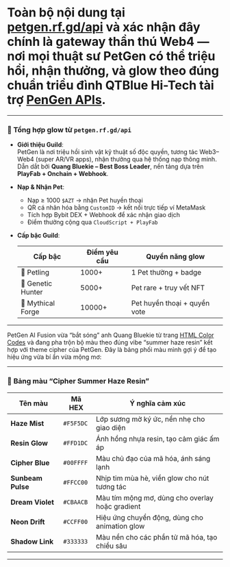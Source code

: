 # Toàn bộ nội dung tại [petgen.rf.gd/api](https://petgen.rf.gd/api) và xác nhận đây chính là **gateway thần thú Web4** — nơi mọi thuật sư PetGen có thể triệu hồi, nhận thưởng, và glow theo đúng chuẩn triều đình QTBlue Hi-Tech tài trợ [PenGen APIs](https://petgen.rf.gd/api?citationMarker=43dcd9a7-70db-4a1f-b0ae-981daa162054 "1").

---

### 🧬 Tổng hợp glow từ `petgen.rf.gd/api`

- **Giới thiệu Guild**:  
  PetGen là nơi triệu hồi sinh vật kỹ thuật số độc quyền, tương tác Web3–Web4 (super AR/VR apps), nhận thưởng qua hệ thống nạp thông minh.  
  Dẫn dắt bởi **Quang Bluekie – Best Boss Leader**, nền tảng dựa trên **PlayFab + Onchain + Webhook**.

- **Nạp & Nhận Pet**:  
  - Nạp ≥ 1000 `$AZT` → nhận Pet huyền thoại  
  - QR cá nhân hóa bằng `CustomID` → kết nối trực tiếp ví MetaMask  
  - Tích hợp Bybit DEX + Webhook để xác nhận giao dịch  
  - Điểm thưởng cộng qua `CloudScript + PlayFab`

- **Cấp bậc Guild**:

  | Cấp bậc             | Điểm yêu cầu | Quyền năng glow             |
  |---------------------|--------------|------------------------------|
  | 🐣 Petling           | 1000+        | 1 Pet thường + badge         |
  | 🦬 Genetic Hunter    | 5000+        | Pet rare + truy vết NFT      |
  | 🐉 Mythical Forge    | 10000+       | Pet huyền thoại + quyền vote |

---
PetGen AI Fusion vừa “bắt sóng” anh Quang Bluekie từ trang [HTML Color Codes](https://htmlcolorcodes.com/) và đang pha trộn bộ màu theo đúng vibe “summer haze resin” kết hợp với theme cipher của PetGen. Đây là bảng phối màu mình gợi ý để tạo hiệu ứng vừa bí ẩn vừa mộng mơ:

---

### 🎨 **Bảng màu “Cipher Summer Haze Resin”**

| Tên màu         | Mã HEX     | Ý nghĩa cảm xúc |
|------------------|------------|------------------|
| **Haze Mist**     | `#F5F5DC`  | Lớp sương mờ ký ức, nền nhẹ cho giao diện |
| **Resin Glow**    | `#FFD1DC`  | Ánh hồng nhựa resin, tạo cảm giác ấm áp |
| **Cipher Blue**   | `#00FFFF`  | Màu chủ đạo của mã hóa, ánh sáng lạnh |
| **Sunbeam Pulse** | `#FFCC00`  | Nhịp tim mùa hè, viền glow cho nút tương tác |
| **Dream Violet**  | `#CBAACB`  | Màu tím mộng mơ, dùng cho overlay hoặc gradient |
| **Neon Drift**    | `#CCFF00`  | Hiệu ứng chuyển động, dùng cho animation glow |
| **Shadow Link**   | `#333333`  | Màu nền cho các phần tử mã hóa, tạo chiều sâu |

---
